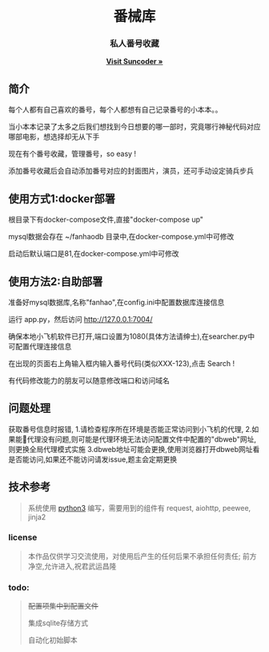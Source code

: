 <p align="center">
	<h1 align="center">番械库</h1>
	<h3 align="center">私人番号收藏</h3>
	<p align="center">
		<a href="http://www.williamyan.cn" target="_blank"><strong>Visit Suncoder &raquo;</strong></a>
	</p>
</p>

## 简介
每个人都有自己喜欢的番号，每个人都想有自己记录番号的小本本。。

当小本本记录了太多之后我们想找到今日想要的哪一部时，究竟哪行神秘代码对应哪部电影，想选择却无从下手

现在有个番号收藏，管理番号，so easy !

添加番号收藏后会自动添加番号对应的封面图片，演员，还可手动设定骑兵步兵

## 使用方式1:docker部署
根目录下有docker-compose文件,直接"docker-compose up"

mysql数据会存在 ~/fanhaodb 目录中,在docker-compose.yml中可修改

启动后默认端口是81,在docker-compose.yml中可修改
## 使用方法2:自助部署
准备好mysql数据库,名称"fanhao",在config.ini中配置数据库连接信息

运行 app.py，然后访问 <http://127.0.0.1:7004/>

确保本地小飞机软件已打开,端口设置为1080(具体方法请绅士),在searcher.py中可配置代理连接信息

在出现的页面右上角输入框内输入番号代码(类似XXX-123),点击 Search !

有代码修改能力的朋友可以随意修改端口和访问域名
## 问题处理
 获取番号信息时报错,
 	1.请检查程序所在环境是否能正常访问到小飞机的代理,
 	2.如果能代理没有问题,则可能是代理环境无法访问配置文件中配置的"dbweb"网址,则更换全局代理模式实施
	3.dbweb地址可能会更换,使用浏览器打开dbweb网址看是否能访问,如果还不能访问请发issue,题主会定期更换
## 技术参考
> 系统使用 [python3](https://www.python.org/downloads/) 编写，需要用到的组件有 request, aiohttp, peewee, jinja2

### license
> 本作品仅供学习交流使用，对使用后产生的任何后果不承担任何责任; 前方净空,允许进入,祝君武运昌隆

### todo:
> ~~配置项集中到配置文件~~
>
> 集成sqlite存储方式
>
> 自动化初始脚本
